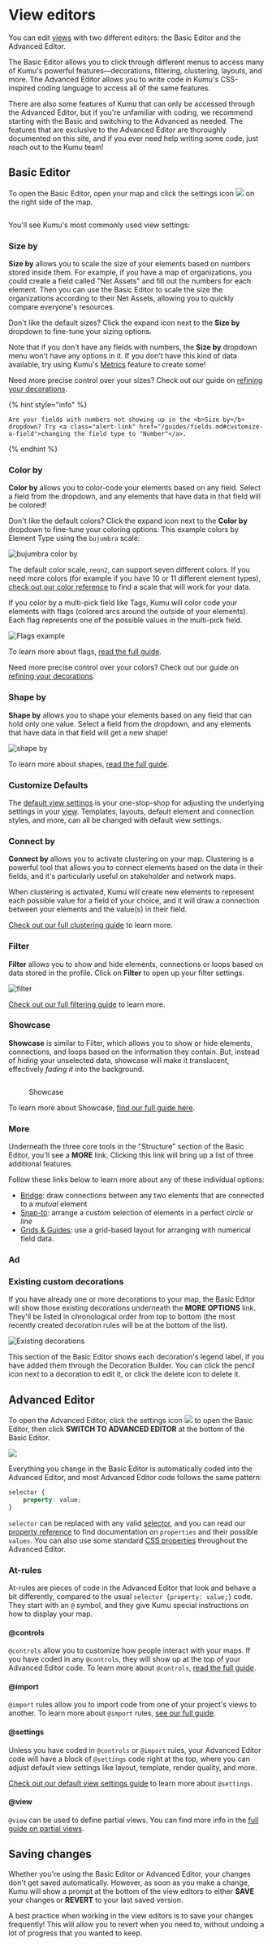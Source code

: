 # View editors

You can edit [views](kumus-architecture.md#views) with two different editors: the Basic Editor and the Advanced Editor.

The Basic Editor allows you to click through different menus to access many of Kumu's powerful features—decorations, filtering, clustering, layouts, and more. The Advanced Editor allows you to write code in Kumu's CSS-inspired coding language to access all of the same features.

There are also some features of Kumu that can only be accessed through the Advanced Editor, but if you're unfamiliar with coding, we recommend starting with the Basic and switching to the Advanced as needed. The features that are exclusive to the Advanced Editor are thoroughly documented on this site, and if you ever need help writing some code, just reach out to the Kumu team!

## Basic Editor

To open the Basic Editor, open your map and click the settings icon ![](../icons/sliders-h.svg) on the right side of the map.

<figure><img src="../.gitbook/assets/Basic Editor.png" alt=""><figcaption></figcaption></figure>

You'll see Kumu's most commonly used view settings:

### Size by

**Size by** allows you to scale the size of your elements based on numbers stored inside them. For example, if you have a map of organizations, you could create a field called "Net Assets" and fill out the numbers for each element. Then you can use the Basic Editor to scale the size the organizations according to their Net Assets, allowing you to quickly compare everyone's resources.

Don't like the default sizes? Click the expand icon next to the **Size by** dropdown to fine-tune your sizing options.

Note that if you don't have any fields with numbers, the **Size by** dropdown menu won't have any options in it. If you don't have this kind of data available, try using Kumu's [Metrics](../guides/metrics.md) feature to create some!

Need more precise control over your sizes? Check out our guide on [refining your decorations](../guides/decorate.md#refine-your-decorations).

{% hint style="info" %}
```
Are your fields with numbers not showing up in the <b>Size by</b> dropdown? Try <a class="alert-link" href="/guides/fields.md#customize-a-field">changing the field type to "Number"</a>.
```
{% endhint %}

### Color by

**Color by** allows you to color-code your elements based on any field. Select a field from the dropdown, and any elements that have data in that field will be colored!

Don't like the default colors? Click the expand icon next to the **Color by** dropdown to fine-tune your coloring options. This example colors by Element Type using the `bujumbra` scale:

![bujumbra color by](../images/color-by-element-type-bujumbra.png)

The default color scale, `neon2`, can support seven different colors. If you need more colors (for example if you have 10 or 11 different element types), [check out our color reference](../guides/color-reference.md) to find a scale that will work for your data.

If you color by a multi-pick field like Tags, Kumu will color code your elements with flags (colored arcs around the outside of your elements). Each flag represents one of the possible values in the multi-pick field.

![Flags example](../images/flags-with-filter.png)

To learn more about flags, [read the full guide](../guides/flags.md).

Need more precise control over your colors? Check out our guide on [refining your decorations](../guides/decorate.md#refine-your-decorations).

### Shape by

**Shape by** allows you to shape your elements based on any field that can hold only one value. Select a field from the dropdown, and any elements that have data in that field will get a new shape!

![shape by](../images/shape-by-element-type.png)

To learn more about shapes, [read the full guide](../guides/shapes.md).

### Customize Defaults

The [default view settings](../guides/default-view-settings.md) is your one-stop-shop for adjusting the underlying settings in your [view](../guides/views.md). Templates, layouts, default element and connection styles, and more, can all be changed with default view settings.

### Connect by

**Connect by** allows you to activate clustering on your map. Clustering is a powerful tool that allows you to connect elements based on the data in their fields, and it's particularly useful on stakeholder and network maps.

When clustering is activated, Kumu will create new elements to represent each possible value for a field of your choice, and it will draw a connection between your elements and the value(s) in their field.

[Check out our full clustering guide](../guides/clustering.md) to learn more.

### Filter

**Filter** allows you to show and hide elements, connections or loops based on data stored in the profile. Click on **Filter** to open up your filter settings.

![filter](../images/overview-filter.png)

[Check out our full filtering guide](../guides/filter.md) to learn more.

### Showcase

**Showcase** is similar to Filter, which allows you to show or hide elements, connections, and loops based on the information they contain. But, instead of _hiding_ your unselected data, showcase will make it translucent, effectively _fading it_ into the background.&#x20;

<figure><img src="../.gitbook/assets/spaces_kXSW1nEf49ISqGxYuRfS_uploads_git-blob-d093a1a5301691c450470eaae9942f573ea8c3ce_showcase-control.gif" alt=""><figcaption><p>Showcase</p></figcaption></figure>

To learn more about Showcase, [find our full guide here](../guides/showcase.md).

### More

Underneath the three core tools in the "Structure" section of the Basic Editor, you'll see a **MORE** link. Clicking this link will bring up a list of three additional features.

Follow these links below to learn more about any of these individual options:

* [Bridge](../guides/bridge.md): draw connections between any two elements that are connected to a _mutual_ element
* [Snap-to](../guides/layouts/snap-to.md): arrange a custom selection of elements in a perfect _circle_ or _line_
* [Grids & Guides](../guides/underlays.md): use a grid-based layout for arranging with numerical field data.

### Ad

### Existing custom decorations&#x20;

If you have already one or more decorations to your map, the Basic Editor will show those existing decorations underneath the **MORE OPTIONS** link. They'll be listed in chronological order from top to bottom (the most recently created decoration rules will be at the bottom of the list).

![Existing decorations](../images/basic-editor-existing-decorations.png)

This section of the Basic Editor shows each decoration's legend label, if you have added them through the Decoration Builder. You can click the pencil icon next to a decoration to edit it, or click the delete icon to delete it.

## Advanced Editor

To open the Advanced Editor, click the settings icon ![](../icons/sliders-h.svg) to open the Basic Editor, then click **SWITCH TO ADVANCED EDITOR** at the bottom of the Basic Editor.

![](../images/advanced-editor-hf.png)

Everything you change in the Basic Editor is automatically coded into the Advanced Editor, and most Advanced Editor code follows the same pattern:

```scss
selector {
    property: value;
}
```

`selector` can be replaced with any valid [selector](../guides/selectors.md), and you can read our [property reference](../guides/property-reference.md) to find documentation on `properties` and their possible `values`. You can also use some standard [CSS properties](https://developer.mozilla.org/en-US/docs/Web/CSS/Reference) throughout the Advanced Editor.

### At-rules

At-rules are pieces of code in the Advanced Editor that look and behave a bit differently, compared to the usual `selector {property: value;}` code. They start with an `@` symbol, and they give Kumu special instructions on how to display your map.

#### @controls

`@controls` allow you to customize how people interact with your maps. If you have coded in any `@controls`, they will show up at the top of your Advanced Editor code. To learn more about `@controls`, [read the full guide](../guides/controls.md).

#### @import

`@import` rules allow you to import code from one of your project's views to another. To learn more about `@import` rules, [see our full guide](../guides/imported-views.md).

#### @settings

Unless you have coded in `@controls` or `@import` rules, your Advanced Editor code will have a block of `@settings` code right at the top, where you can adjust default view settings like layout, template, render quality, and more.

[Check out our default view settings guide](../guides/default-view-settings.md#change-default-view-settings-in-the-advanced-editor) to learn more about `@settings`.

#### @view

`@view` can be used to define partial views. You can find more info in the [full guide on partial views](../guides/partial-views.md).

## Saving changes

Whether you're using the Basic Editor or Advanced Editor, your changes don't get saved automatically. However, as soon as you make a change, Kumu will show a prompt at the bottom of the view editors to either **SAVE** your changes or **REVERT** to your last saved version.

A best practice when working in the view editors is to save your changes frequently! This will allow you to revert when you need to, without undoing a lot of progress that you wanted to keep.
